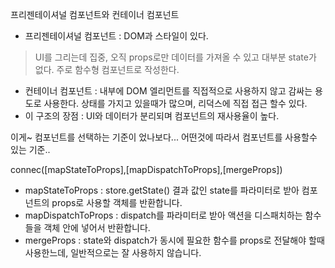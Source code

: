 프리젠테이셔널 컴포넌트와 컨테이너 컴포넌트
* 프리젠테이셔널 컴포넌트 : DOM과 스타일이 있다. 
> UI를 그리는데 집중, 오직 props로만 데이터를 가져올 수 있고 대부분 state가 없다. 주로 함수형 컴포넌트로 작성한다.
* 컨테이너 컴포넌트 : 내부에 DOM 엘리먼트를 직접적으로 사용하지 않고 감싸는 용도로 사용한다. 상태를 가지고 있을때가 많으며, 리덕스에 직접 접근 할수 있다.
* 이 구조의 장점 : UI와 데이터가 분리되며 컴포넌트의 재사용율이 높다.

이게~ 컴포넌트를 선택하는 기준이 었나보다... 어떤것에 따라서 컴포넌트를 사용할수 있는 기준..

connec([mapStateToProps],[mapDispatchToProps],[mergeProps])

* mapStateToProps : store.getState() 결과 값인 state를 파라미터로 받아 컴포넌트의 props로 사용할 객체를 반환합니다.
* mapDispatchToProps : dispatch를 파라미터로 받아 액션을 디스패치하는 함수들을 객체 안에 넣어서 반환합니다.
* mergeProps : state와 dispatch가 동시에 필요한 함수를 props로 전달해야 할때 사용한느데, 일반적으로는 잘 사용하지 않습니다.
